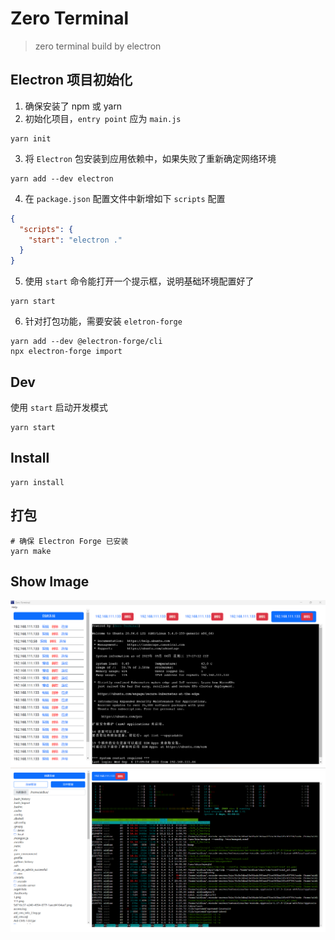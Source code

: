 # Zero Terminal

> zero terminal build by electron

## Electron 项目初始化

1. 确保安装了 npm 或 yarn
2. 初始化项目，`entry point` 应为 `main.js`
```shell
yarn init
```
3. 将 `Electron` 包安装到应用依赖中，如果失败了重新确定网络环境
```shell
yarn add --dev electron
```
4. 在 `package.json` 配置文件中新增如下 `scripts` 配置
```json
{
  "scripts": {
    "start": "electron ."
  }
}
```
5. 使用 `start` 命令能打开一个提示框，说明基础环境配置好了
```shell
yarn start
```
6. 针对打包功能，需要安装 `eletron-forge`
```shell
yarn add --dev @electron-forge/cli
npx electron-forge import
```

## Dev

使用 `start` 启动开发模式

```shell
yarn start
```

## Install

```shell
yarn install
```

## 打包

```shell
# 确保 Electron Forge 已安装
yarn make
```

## Show Image

![show-index.png](docs/img/show-index.png)
![show-file.png](docs/img/show-file.png)
